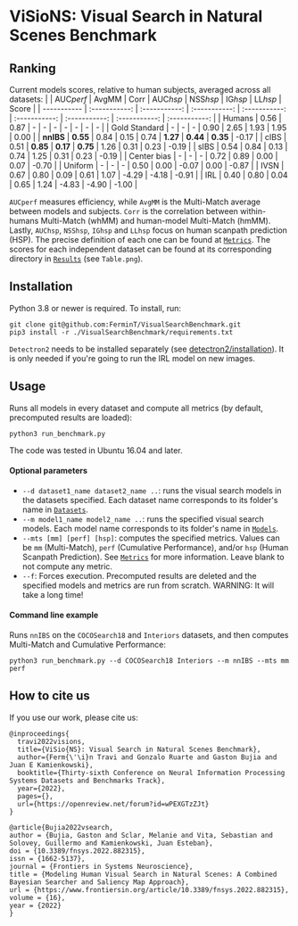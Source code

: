 # ViSioNS: Visual Search in Natural Scenes Benchmark

## Ranking
Current models scores, relative to human subjects, averaged across all datasets:
|       | AUC*perf* | AvgMM | Corr | AUC*hsp* | NSS*hsp* | IG*hsp* | LL*hsp* | Score |
| ----------- | :-----------: | :-----------: | :-----------: | :-----------: | :-----------: | :-----------: | :-----------: | :-----------: |
| Humans | 0.56 | 0.87 | - | - | - | - | - | - | - |
| Gold Standard | - | - | - | 0.90 | 2.65 | 1.93 | 1.95 | 0.00 |
| **nnIBS**   | **0.55**       | 0.84 | 0.15 | 0.74 | **1.27** | **0.44** | **0.35** | -0.17 |
| cIBS   | 0.51        | **0.85** | **0.17** | **0.75** | 1.26 | 0.31 | 0.23 | -0.19 |
| sIBS   | 0.54        | 0.84 | 0.13 | 0.74 | 1.25 | 0.31 | 0.23 | -0.19 |
| Center bias | - | - | - | 0.72 | 0.89 | 0.00 | 0.07 | -0.70 |
| Uniform | - | - | - | 0.50 | 0.00 | -0.07 | 0.00 | -0.87 |
| IVSN    | 0.67        | 0.80 | 0.09 | 0.61 | 1.07 | -4.29 | -4.18 | -0.91 |
| IRL     | 0.40       | 0.80 | 0.04 | 0.65 | 1.24 | -4.83 | -4.90 | -1.00 |

```AUCperf``` measures efficiency, while ```AvgMM``` is the Multi-Match average between models and subjects. ```Corr``` is the correlation between within-humans Multi-Match (whMM) and human-model Multi-Match (hmMM). Lastly, ```AUChsp```, ```NSShsp```, ```IGhsp``` and ```LLhsp``` focus on human scanpath prediction (HSP). The precise definition of each one can be found at [```Metrics```](./Metrics). The scores for each independent dataset can be found at its corresponding directory in [```Results```](./Results) (see ```Table.png```).

## Installation
Python 3.8 or newer is required. To install, run:
```
git clone git@github.com:FerminT/VisualSearchBenchmark.git
pip3 install -r ./VisualSearchBenchmark/requirements.txt
```

```Detectron2``` needs to be installed separately (see [detectron2/installation](https://detectron2.readthedocs.io/en/latest/tutorials/install.html)). It is only needed if you're going to run the IRL model on new images.
## Usage
Runs all models in every dataset and compute all metrics (by default, precomputed results are loaded):
```
python3 run_benchmark.py
```
The code was tested in Ubuntu 16.04 and later.
#### Optional parameters
* ```--d dataset1_name dataset2_name ..```: runs the visual search models in the datasets specified. Each dataset name corresponds to its folder's name in [```Datasets```](./Datasets).
* ```--m model1_name model2_name ..```: runs the specified visual search models. Each model name corresponds to its folder's name in [```Models```](./Models).
* ```--mts [mm] [perf] [hsp]```: computes the specified metrics. Values can be ```mm``` (Multi-Match), ```perf``` (Cumulative Performance), and/or ```hsp``` (Human Scanpath Prediction). See [```Metrics```](./Metrics) for more information. Leave blank to not compute any metric.
* ```--f```: Forces execution. Precomputed results are deleted and the specified models and metrics are run from scratch. WARNING: It will take a long time!

#### Command line example
Runs ```nnIBS``` on the ```COCOSearch18``` and ```Interiors``` datasets, and then computes Multi-Match and Cumulative Performance:
```
python3 run_benchmark.py --d COCOSearch18 Interiors --m nnIBS --mts mm perf
```
## How to cite us
If you use our work, please cite us:
```
@inproceedings{
  travi2022visions,
  title={ViSio{NS}: Visual Search in Natural Scenes Benchmark},
  author={Ferm{\'\i}n Travi and Gonzalo Ruarte and Gaston Bujia and Juan E Kamienkowski},
  booktitle={Thirty-sixth Conference on Neural Information Processing Systems Datasets and Benchmarks Track},
  year={2022},
  pages={},
  url={https://openreview.net/forum?id=wPEXGTzZJt}
}
```
```
@article{Bujia2022vsearch,
author = {Bujia, Gaston and Sclar, Melanie and Vita, Sebastian and Solovey, Guillermo and Kamienkowski, Juan Esteban},
doi = {10.3389/fnsys.2022.882315},
issn = {1662-5137},
journal = {Frontiers in Systems Neuroscience},
title = {Modeling Human Visual Search in Natural Scenes: A Combined Bayesian Searcher and Saliency Map Approach},
url = {https://www.frontiersin.org/article/10.3389/fnsys.2022.882315},
volume = {16},
year = {2022}
}
```
